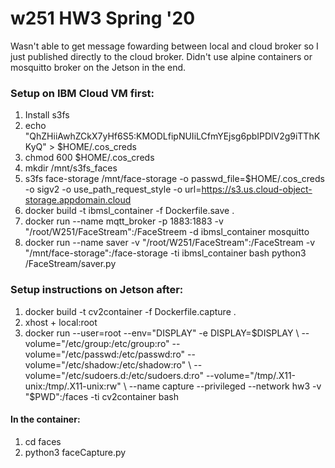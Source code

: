 # w251 HW3 Spring '20

Wasn't able to get message fowarding between local and cloud broker so I just published directly to the cloud broker. Didn't use alpine containers or mosquitto broker on the Jetson in the end. 

### Setup on IBM Cloud VM first: 

1. Install s3fs
2. echo "QhZHiiAwhZCkX7yHf6S5:KMODLfipNUIiLCfmYEjsg6pbIPDlV2g9iTThKKyQ" > $HOME/.cos_creds
3. chmod 600 $HOME/.cos_creds
4. mkdir /mnt/s3fs_faces
5. s3fs face-storage /mnt/face-storage -o passwd_file=$HOME/.cos_creds -o sigv2 -o use_path_request_style -o url=https://s3.us.cloud-object-storage.appdomain.cloud
6. docker build -t ibmsl_container -f Dockerfile.save .
7. docker run --name mqtt_broker -p 1883:1883 -v "/root/W251/FaceStream":/FaceStreem -d ibmsl_container mosquitto
8. docker run --name saver -v "/root/W251/FaceStream":/FaceStream -v "/mnt/face-storage":/face-storage -ti ibmsl_container bash
python3 /FaceStream/saver.py

### Setup instructions on Jetson after: 

1. docker build -t cv2container -f Dockerfile.capture .
2. xhost + local:root
3. docker run --user=root --env="DISPLAY" -e DISPLAY=$DISPLAY \
--volume="/etc/group:/etc/group:ro" --volume="/etc/passwd:/etc/passwd:ro" --volume="/etc/shadow:/etc/shadow:ro" \
--volume="/etc/sudoers.d:/etc/sudoers.d:ro" --volume="/tmp/.X11-unix:/tmp/.X11-unix:rw" \
--name capture --privileged --network hw3 -v "$PWD":/faces -ti cv2container bash

#### In the container: 
1. cd faces
2. python3 faceCapture.py
